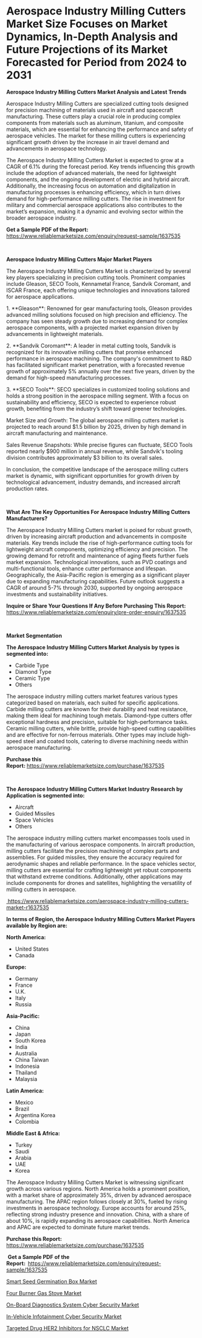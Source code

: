 <p><h1>Aerospace Industry Milling Cutters Market Size Focuses on Market Dynamics, In-Depth Analysis and Future Projections of its Market Forecasted for Period from 2024 to 2031</h1></p><p><strong>Aerospace Industry Milling Cutters Market Analysis and Latest Trends</strong></p>
<p><p>Aerospace Industry Milling Cutters are specialized cutting tools designed for precision machining of materials used in aircraft and spacecraft manufacturing. These cutters play a crucial role in producing complex components from materials such as aluminum, titanium, and composite materials, which are essential for enhancing the performance and safety of aerospace vehicles. The market for these milling cutters is experiencing significant growth driven by the increase in air travel demand and advancements in aerospace technology.</p><p>The Aerospace Industry Milling Cutters Market is expected to grow at a CAGR of 6.1% during the forecast period. Key trends influencing this growth include the adoption of advanced materials, the need for lightweight components, and the ongoing development of electric and hybrid aircraft. Additionally, the increasing focus on automation and digitalization in manufacturing processes is enhancing efficiency, which in turn drives demand for high-performance milling cutters. The rise in investment for military and commercial aerospace applications also contributes to the market’s expansion, making it a dynamic and evolving sector within the broader aerospace industry.</p></p>
<p><strong>Get a Sample PDF of the Report:&nbsp;</strong> <a href="https://www.reliablemarketsize.com/enquiry/request-sample/1637535?utm_campaign=1720&utm_medium=2&utm_source=Github&utm_content=ia&utm_term=07122024&utm_id=aerospace-industry-milling-cutters">https://www.reliablemarketsize.com/enquiry/request-sample/1637535</a></p>
<p>&nbsp;</p>
<p><strong>Aerospace Industry Milling Cutters Major Market Players</strong></p>
<p><p>The Aerospace Industry Milling Cutters Market is characterized by several key players specializing in precision cutting tools. Prominent companies include Gleason, SECO Tools, Kennametal France, Sandvik Coromant, and ISCAR France, each offering unique technologies and innovations tailored for aerospace applications.</p><p>1. **Gleason**: Renowned for gear manufacturing tools, Gleason provides advanced milling solutions focused on high precision and efficiency. The company has seen steady growth due to increasing demand for complex aerospace components, with a projected market expansion driven by advancements in lightweight materials.</p><p>2. **Sandvik Coromant**: A leader in metal cutting tools, Sandvik is recognized for its innovative milling cutters that promise enhanced performance in aerospace machining. The company's commitment to R&D has facilitated significant market penetration, with a forecasted revenue growth of approximately 5% annually over the next five years, driven by the demand for high-speed manufacturing processes.</p><p>3. **SECO Tools**: SECO specializes in customized tooling solutions and holds a strong position in the aerospace milling segment. With a focus on sustainability and efficiency, SECO is expected to experience robust growth, benefiting from the industry’s shift toward greener technologies.</p><p>Market Size and Growth: The global aerospace milling cutters market is projected to reach around $1.5 billion by 2025, driven by high demand in aircraft manufacturing and maintenance. </p><p>Sales Revenue Snapshots: While precise figures can fluctuate, SECO Tools reported nearly $900 million in annual revenue, while Sandvik's tooling division contributes approximately $3 billion to its overall sales.</p><p>In conclusion, the competitive landscape of the aerospace milling cutters market is dynamic, with significant opportunities for growth driven by technological advancement, industry demands, and increased aircraft production rates.</p></p>
<p>&nbsp;</p>
<p><strong>What Are The Key Opportunities For Aerospace Industry Milling Cutters Manufacturers?</strong></p>
<p><p>The Aerospace Industry Milling Cutters market is poised for robust growth, driven by increasing aircraft production and advancements in composite materials. Key trends include the rise of high-performance cutting tools for lightweight aircraft components, optimizing efficiency and precision. The growing demand for retrofit and maintenance of aging fleets further fuels market expansion. Technological innovations, such as PVD coatings and multi-functional tools, enhance cutter performance and lifespan. Geographically, the Asia-Pacific region is emerging as a significant player due to expanding manufacturing capabilities. Future outlook suggests a CAGR of around 5-7% through 2030, supported by ongoing aerospace investments and sustainability initiatives.</p></p>
<p><strong>Inquire or Share Your Questions If Any Before Purchasing This Report:</strong> <a href="https://www.reliablemarketsize.com/enquiry/pre-order-enquiry/1637535?utm_campaign=1720&utm_medium=2&utm_source=Github&utm_content=ia&utm_term=07122024&utm_id=aerospace-industry-milling-cutters">https://www.reliablemarketsize.com/enquiry/pre-order-enquiry/1637535</a></p>
<p>&nbsp;</p>
<p><strong>Market Segmentation</strong></p>
<p><strong>The Aerospace Industry Milling Cutters Market Analysis by types is segmented into:</strong></p>
<p><ul><li>Carbide Type</li><li>Diamond Type</li><li>Ceramic Type</li><li>Others</li></ul></p>
<p><p>The aerospace industry milling cutters market features various types categorized based on materials, each suited for specific applications. Carbide milling cutters are known for their durability and heat resistance, making them ideal for machining tough metals. Diamond-type cutters offer exceptional hardness and precision, suitable for high-performance tasks. Ceramic milling cutters, while brittle, provide high-speed cutting capabilities and are effective for non-ferrous materials. Other types may include high-speed steel and coated tools, catering to diverse machining needs within aerospace manufacturing.</p></p>
<p><strong>Purchase this Report:&nbsp;</strong><a href="https://www.reliablemarketsize.com/purchase/1637535?utm_campaign=1720&utm_medium=2&utm_source=Github&utm_content=ia&utm_term=07122024&utm_id=aerospace-industry-milling-cutters">https://www.reliablemarketsize.com/purchase/1637535</a></p>
<p>&nbsp;</p>
<p><strong>The Aerospace Industry Milling Cutters Market Industry Research by Application is segmented into:</strong></p>
<p><ul><li>Aircraft</li><li>Guided Missiles</li><li>Space Vehicles</li><li>Others</li></ul></p>
<p><p>The aerospace industry milling cutters market encompasses tools used in the manufacturing of various aerospace components. In aircraft production, milling cutters facilitate the precision machining of complex parts and assemblies. For guided missiles, they ensure the accuracy required for aerodynamic shapes and reliable performance. In the space vehicles sector, milling cutters are essential for crafting lightweight yet robust components that withstand extreme conditions. Additionally, other applications may include components for drones and satellites, highlighting the versatility of milling cutters in aerospace.</p></p>
<p><a href="https://www.reliablemarketsize.com/aerospace-industry-milling-cutters-market-r1637535?utm_campaign=1720&utm_medium=2&utm_source=Github&utm_content=ia&utm_term=07122024&utm_id=aerospace-industry-milling-cutters">&nbsp;https://www.reliablemarketsize.com/aerospace-industry-milling-cutters-market-r1637535</a></p>
<p><strong>In terms of Region, the Aerospace Industry Milling Cutters Market Players available by Region are:</strong></p>
<p>
    <p> <strong> North America: </strong>
        <ul>
            <li>United States</li>
            <li>Canada</li>
        </ul>
        </p> 
    <p> <strong> Europe: </strong>
        <ul>
            <li>Germany</li>
            <li>France</li>
            <li>U.K.</li>
            <li>Italy</li>
            <li>Russia</li>
        </ul>
        </p> 
    <p> <strong> Asia-Pacific: </strong>
        <ul>
            <li>China</li>
            <li>Japan</li>
            <li>South Korea</li>
            <li>India</li>
            <li>Australia</li>
            <li>China Taiwan</li>
            <li>Indonesia</li>
            <li>Thailand</li>
            <li>Malaysia</li>
        </ul>
        </p> 
    <p> <strong> Latin America: </strong>
        <ul>
            <li>Mexico</li>
            <li>Brazil</li>
            <li>Argentina Korea</li>
            <li>Colombia</li>
        </ul>
        </p> 
    <p> <strong> Middle East & Africa: </strong>
        <ul>
            <li>Turkey</li>
            <li>Saudi</li>
            <li>Arabia</li>
            <li>UAE</li>
            <li>Korea</li>
        </ul>
    </p>
    </p>
<p><p>The Aerospace Industry Milling Cutters Market is witnessing significant growth across various regions. North America holds a prominent position, with a market share of approximately 35%, driven by advanced aerospace manufacturing. The APAC region follows closely at 30%, fueled by rising investments in aerospace technology. Europe accounts for around 25%, reflecting strong industry presence and innovation. China, with a share of about 10%, is rapidly expanding its aerospace capabilities. North America and APAC are expected to dominate future market trends.</p></p>
<p><strong>Purchase this Report: </strong><a href="https://www.reliablemarketsize.com/purchase/1637535?utm_campaign=1720&utm_medium=2&utm_source=Github&utm_content=ia&utm_term=07122024&utm_id=aerospace-industry-milling-cutters">https://www.reliablemarketsize.com/purchase/1637535</a></p>
<p>&nbsp;<strong>Get a Sample PDF of the Report:&nbsp;&nbsp;</strong><a href="https://www.reliablemarketsize.com/enquiry/request-sample/1637535?utm_campaign=1720&utm_medium=2&utm_source=Github&utm_content=ia&utm_term=07122024&utm_id=aerospace-industry-milling-cutters">https://www.reliablemarketsize.com/enquiry/request-sample/1637535</a></p>
<p><strong></strong></p>
<p><p><a href="https://issuu.com/reportprime-2/docs/smart-seed-germination-box-market-size-2030.pptx?utm_campaign=1720&utm_medium=2&utm_source=Github&utm_content=ia&utm_term=07122024&utm_id=aerospace-industry-milling-cutters">Smart Seed Germination Box Market</a></p><p><a href="https://issuu.com/reportprime-2/docs/four-burner-gas-stove-market-size-2030.pptx?utm_campaign=1720&utm_medium=2&utm_source=Github&utm_content=ia&utm_term=07122024&utm_id=aerospace-industry-milling-cutters">Four Burner Gas Stove Market</a></p><p><a href="https://www.linkedin.com/pulse/on-board-diagnostics-system-cyber-security-market-forecasted-ht6we?utm_campaign=1720&utm_medium=2&utm_source=Github&utm_content=ia&utm_term=07122024&utm_id=aerospace-industry-milling-cutters">On-Board Diagnostics System Cyber Security Market</a></p><p><a href="https://www.linkedin.com/pulse/in-vehicle-infotainment-cyber-security-market-size-current-development-jqpie?utm_campaign=1720&utm_medium=2&utm_source=Github&utm_content=ia&utm_term=07122024&utm_id=aerospace-industry-milling-cutters">In-Vehicle Infotainment Cyber Security Market</a></p><p><a href="https://www.linkedin.com/pulse/t-insight-dial-ziosf?utm_campaign=1720&utm_medium=2&utm_source=Github&utm_content=ia&utm_term=07122024&utm_id=aerospace-industry-milling-cutters">Targeted Drug HER2 Inhibitors for NSCLC Market</a></p></p>